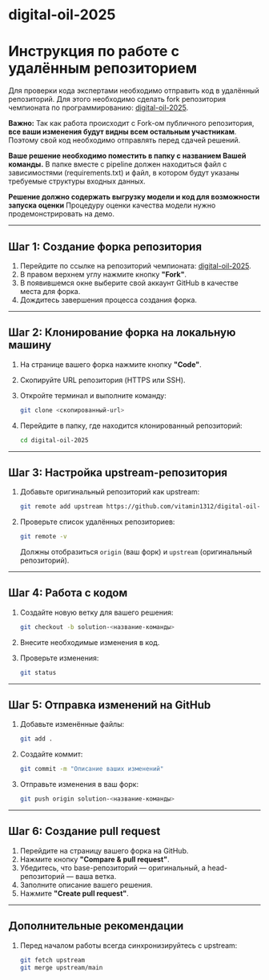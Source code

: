 # digital-oil-2025

# Инструкция по работе с удалённым репозиторием

Для проверки кода экспертами необходимо отправить код в удалённый репозиторий. Для этого необходимо сделать fork репозитория чемпионата по программированию: [digital-oil-2025](https://github.com/vitamin1312/digital-oil-2025).

**Важно:** Так как работа происходит с Fork-ом публичного репозитория, **все ваши изменения будут видны всем остальным участникам**. Поэтому свой код необходимо отправлять перед сдачей решений.

**Ваше решение необходимо поместить в папку с названием Вашей команды.**
В папке вместе с pipeline должен находиться файл с зависимостями (requirements.txt) и файл, в котором будут указаны требуемые структуры входных данных.

**Решение должно содержать выгрузку модели и код для возможности запуска оценки**
Процедуру оценки качества модели нужно продемонстрировать на демо.

---

## Шаг 1: Создание форка репозитория

1. Перейдите по ссылке на репозиторий чемпионата: [digital-oil-2025](https://github.com/vitamin1312/digital-oil-2025).
2. В правом верхнем углу нажмите кнопку **"Fork"**.
3. В появившемся окне выберите свой аккаунт GitHub в качестве места для форка.
4. Дождитесь завершения процесса создания форка.

---

## Шаг 2: Клонирование форка на локальную машину

1. На странице вашего форка нажмите кнопку **"Code"**.
2. Скопируйте URL репозитория (HTTPS или SSH).
3. Откройте терминал и выполните команду:

   ```bash
   git clone <скопированный-url>
   ```

4. Перейдите в папку, где находится клонированный репозиторий:

   ```bash
   cd digital-oil-2025
   ```

---

## Шаг 3: Настройка upstream-репозитория

1. Добавьте оригинальный репозиторий как upstream:

   ```bash
   git remote add upstream https://github.com/vitamin1312/digital-oil-2025.git
   ```

2. Проверьте список удалённых репозиториев:

   ```bash
   git remote -v
   ```

   Должны отобразиться `origin` (ваш форк) и `upstream` (оригинальный репозиторий).

---

## Шаг 4: Работа с кодом

1. Создайте новую ветку для вашего решения:

   ```bash
   git checkout -b solution-<название-команды>
   ```

2. Внесите необходимые изменения в код.
3. Проверьте изменения:

   ```bash
   git status
   ```

---

## Шаг 5: Отправка изменений на GitHub

1. Добавьте изменённые файлы:

   ```bash
   git add .
   ```

2. Создайте коммит:

   ```bash
   git commit -m "Описание ваших изменений"
   ```

3. Отправьте изменения в ваш форк:

   ```bash
   git push origin solution-<название-команды>
   ```

---

## Шаг 6: Создание pull request

1. Перейдите на страницу вашего форка на GitHub.
2. Нажмите кнопку **"Compare & pull request"**.
3. Убедитесь, что base-репозиторий — оригинальный, а head-репозиторий — ваша ветка.
4. Заполните описание вашего решения.
5. Нажмите **"Create pull request"**.

---

## Дополнительные рекомендации

1. Перед началом работы всегда синхронизируйтесь с upstream:

   ```bash
   git fetch upstream
   git merge upstream/main
   ```
